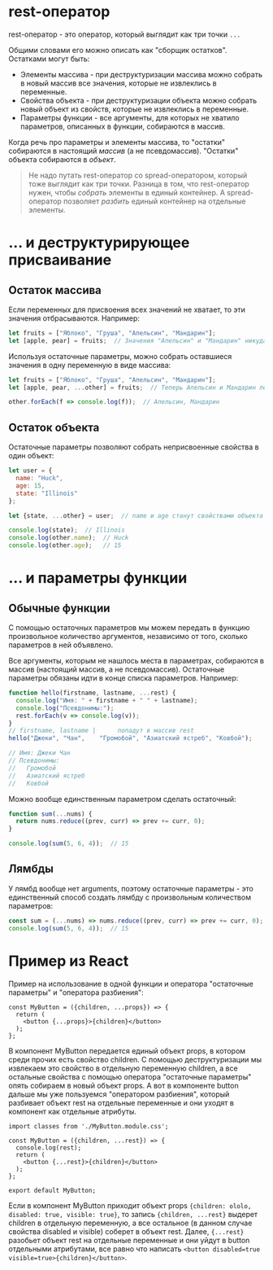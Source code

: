 # rest-оператор

rest-оператор - это оператор, который выглядит как три точки `...`

Общими словами его можно описать как "сборщик остатков". Остатками могут быть:

* Элементы массива - при деструктуризации массива можно собрать в новый массив все значения, которые не извлеклись в переменные.
* Свойства объекта - при деструктуризации объекта можно собрать новый объект из свойств, которые не извлеклись в переменные.
* Параметры функции - все аргументы, для которых не хватило параметров, описанных в функции, собираются в массив.

Когда речь про параметры и элементы массива, то "остатки" собираются в настоящий *массив* (а не псевдомассив). "Остатки" объекта собираются в *объект*.

> Не надо путать rest-оператор со spread-оператором, который тоже выглядит как три точки. Разница в том, что rest-оператор нужен, чтобы *собрать* элементы в единый контейнер. А spread-оператор позволяет *разбить* единый контейнер на отдельные элементы.

# ... и деструктурирующее присваивание

## Остаток массива

Если переменных для присвоения всех значений не хватает, то эти значения отбрасываются. Например:

```javascript
let fruits = ["Яблоко", "Груша", "Апельсин", "Мандарин"];
let [apple, pear] = fruits;  // Значения "Апельсин" и "Мандарин" никуда не присвоены
```

Используя остаточные параметры, можно собрать оставшиеся значения в одну переменную в виде массива:

```javascript
let fruits = ["Яблоко", "Груша", "Апельсин", "Мандарин"];
let [apple, pear, ...other] = fruits;  // Теперь Апельсин и Мандарин лежат в массиве other

other.forEach(f => console.log(f));  // Апельсин, Мандарин
```

## Остаток объекта

Остаточные параметры позволяют собрать неприсвоенные свойства в один объект:

```javascript
let user = {
  name: "Huck",
  age: 15,
  state: "Illinois"
};

let {state, ...other} = user;  // name и age станут свойствами объекта other

console.log(state);  // Illinois
console.log(other.name);  // Huck
console.log(other.age);   // 15
```

# ... и параметры функции

## Обычные функции

С помощью остаточных параметров мы можем передать в функцию произвольное количество аргументов, независимо от того, сколько параметров в ней объявлено.

Все аргументы, которым не нашлось места в параметрах, собираются в массив (настоящий массив, а не псевдомассив). Остаточные параметры обязаны идти в конце списка параметров. Например:

```javascript
function hello(firstname, lastname, ...rest) {
  console.log("Имя: " + firstname + " " + lastname);
  console.log("Псевдонимы:");
  rest.forEach(v => console.log(v));
}
// firstname, lastname |      попадут в массив rest
hello("Джеки", "Чан",    "Громобой", "Азиатский ястреб", "Ковбой");

// Имя: Джеки Чан
// Псевдонимы:
//   Громобой
//   Азиатский ястреб
//   Ковбой
```

Можно вообще единственным параметром сделать остаточный:

```javascript
function sum(...nums) {
  return nums.reduce((prev, curr) => prev += curr, 0);
}

console.log(sum(5, 6, 4));  // 15
```

## Лямбды

У лямбд вообще нет arguments, поэтому остаточные параметры - это единственный способ создать лямбду с произвольным количеством параметров:

```javascript
const sum = (...nums) => nums.reduce((prev, curr) => prev += curr, 0);
console.log(sum(5, 6, 4));  // 15
```

# Пример из React

Пример на использование в одной функции и оператора "остаточные параметры" и "оператора разбиения":

```react
const MyButton = ({children, ...props}) => {
  return (
    <button {...props}>{children}</button>
  );
};
```

В компонент MyButton передается единый объект props, в котором среди прочих есть свойство children. С помощью деструктуризации мы извлекаем это свойство в отдельную переменную children, а все остальные свойства с помощью оператора "остаточные параметры" опять собираем в новый объект props. А вот в компоненте button дальше мы уже пользуемся "оператором разбиения", который разбивает объект rest на отдельные переменные и они уходят в компонент как отдельные атрибуты.

```react
import classes from './MyButton.module.css';

const MyButton = ({children, ...rest}) => {
  console.log(rest);
  return (
    <button {...rest}>{children}</button>
  );
};

export default MyButton;
```

Если в компонент MyButton приходит объект props `{children: ololo, disabled: true, visible: true}`, то запись `{children, ...rest}` выдерет children в отдельную переменную, а все остальное (в данном случае свойства disabled и visible) соберет в объект rest. Далее, `{...rest}` разобьет объект rest на отдельные переменные и они уйдут в button отдельными атрибутами, все равно что написать `<button disabled=true visible=true>{children}</button>`.

